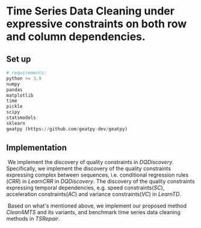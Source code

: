 # Time Series Data Cleaning under expressive constraints on both row and column dependencies.

## Set up

```python
# requirements: 
python >= 3.9
numpy
pandas
matplotlib
time
pickle
scipy
statsmodels
sklearn
geatpy (https://github.com/geatpy-dev/geatpy)
```

## Implementation

​	We implement the discovery of quality constraints in $DQDiscovery$. Specifically, we implement the discovery of the quality constraints expressing complex between sequences, i.e. conditional regression rules ($CRR$) in $LearnCRR$ in $DQDiscovery$. The discovery of the quality constraints expressing temporal dependencies, e.g. speed constraints($SC$), acceleration constraints($AC$) and variance constraints($VC$) in $LearnTD$.

​	Based on what's mentioned above, we implement our proposed method  $Clean4MTS$ and its variants, and benchmark time series data cleaning methods in $TSRepair$. 

